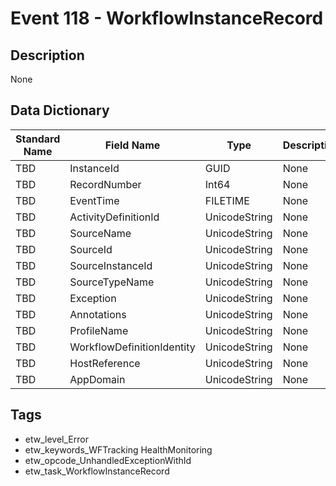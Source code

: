 # Event 118 - WorkflowInstanceRecord

## Description
None

## Data Dictionary
|Standard Name|Field Name|Type|Description|Sample Value|
|---|---|---|---|---|
|TBD|InstanceId|GUID|None|`None`|
|TBD|RecordNumber|Int64|None|`None`|
|TBD|EventTime|FILETIME|None|`None`|
|TBD|ActivityDefinitionId|UnicodeString|None|`None`|
|TBD|SourceName|UnicodeString|None|`None`|
|TBD|SourceId|UnicodeString|None|`None`|
|TBD|SourceInstanceId|UnicodeString|None|`None`|
|TBD|SourceTypeName|UnicodeString|None|`None`|
|TBD|Exception|UnicodeString|None|`None`|
|TBD|Annotations|UnicodeString|None|`None`|
|TBD|ProfileName|UnicodeString|None|`None`|
|TBD|WorkflowDefinitionIdentity|UnicodeString|None|`None`|
|TBD|HostReference|UnicodeString|None|`None`|
|TBD|AppDomain|UnicodeString|None|`None`|

## Tags
* etw_level_Error
* etw_keywords_WFTracking HealthMonitoring
* etw_opcode_UnhandledExceptionWithId
* etw_task_WorkflowInstanceRecord